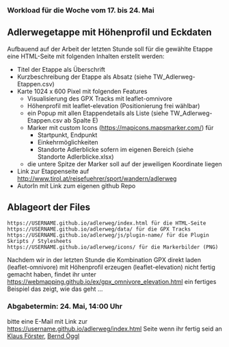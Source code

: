 ### Workload für die Woche vom 17. bis 24. Mai

## Adlerwegetappe mit Höhenprofil und Eckdaten

Aufbauend auf der Arbeit der letzten Stunde soll für die gewählte Etappe eine HTML-Seite mit folgenden Inhalten erstellt werden:

- Titel der Etappe als Überschrift
- Kurzbeschreibung der Etappe als Absatz (siehe TW_Adlerweg-Etappen.csv)
- Karte 1024 x 600 Pixel mit folgenden Features
    - Visualisierung des GPX Tracks mit leaflet-omnivore
    - Höhenprofil mit leaflet-elevation (Positionierung frei wählbar)
    - ein Popup mit allen Etappendetails als Liste (siehe TW_Adlerweg-Etappen.csv ab Spalte E)
    - Marker mit custom Icons (https://mapicons.mapsmarker.com/) für
        - Startpunkt, Endpunkt
        - Einkehrmöglichkeiten
        - Standorte Adlerblicke sofern im eigenen Bereich (siehe Standorte Adlerblicke.xlsx)
    - die untere Spitze der Marker soll auf der jeweiligen Koordinate liegen
- Link zur Etappenseite auf http://www.tirol.at/reisefuehrer/sport/wandern/adlerweg
- AutorIn mit Link zum eigenen github Repo

## Ablageort der Files
    https://USERNAME.github.io/adlerweg/index.html für die HTML-Seite
    https://USERNAME.github.io/adlerweg/data/ für die GPX Tracks
    https://USERNAME.github.io/adlerweg/js/plugin-name/ für die Plugin Skripts / Stylesheets
    https://USERNAME.github.io/adlerweg/icons/ für die Markerbilder (PNG)

Nachdem wir in der letzten Stunde die Kombination GPX direkt laden (leaflet-omnivore) mit Höhenprofil erzeugen (leaflet-elevation) nicht fertig gemacht haben, findet ihr unter https://webmapping.github.io/ex/gpx_omnivore_elevation.html ein fertiges Beispiel das zeigt, wie das geht ...

### Abgabetermin: 24. Mai, 14:00 Uhr

bitte eine E-Mail mit Link zur https://username.github.io/adlerweg/index.html Seite wenn ihr fertig seid an [Klaus Förster](mailto:klaus.foerster@uibk.ac.at), [Bernd Öggl](mailto:bernd.oeggl@uibk.ac.at)

